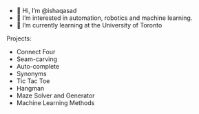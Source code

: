 - 👋 Hi, I’m @ishaqasad
- 👀 I’m interested in automation, robotics and machine learning.
- 🌱 I’m currently learning at the University of Toronto

Projects:
- Connect Four 
- Seam-carving
- Auto-complete
- Synonyms
- Tic Tac Toe
- Hangman 
- Maze Solver and Generator
- Machine Learning Methods
